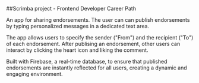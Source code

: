 ##Scrimba project - Frontend Developer Career Path

An app for sharing endorsements. The user can can publish endorsements by typing personalized messages in a dedicated text area.

The app allows users to specify the sender ("From") and the recipient ("To") of each endorsement. After publising an endorsement, other users can interact by clicking the heart icon and liking the comment.

Built with Firebase, a real-time database, to ensure that published endorsements are instantly reflected for all users, creating a dynamic and engaging environment.

